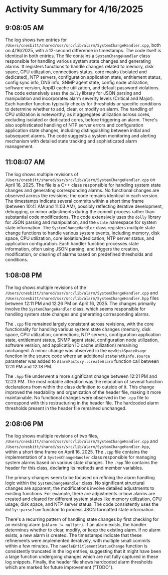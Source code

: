 # Activity Summary for 4/16/2025

## 9:08:05 AM
The log shows two entries for `/Users/cnesbitt/shared/ssr/src/lib/alarm/SystemChangeHandler.cpp`, both on 4/16/2025, with a 12-second difference in timestamps.  The code itself is identical in both entries.  The file contains a `SystemChangeHandler` class responsible for handling various system state changes and generating alarms.  It registers functions to handle changes related to memory, disk space, CPU utilization, connections status, core masks (isolated and dedicated), NTP servers, configuration application state, entitlement status, config sync info, DNS info, SNMP agent state, config node utilization, software version, AppID cache utilization, and default password violations.  The code extensively uses the `dolly` library for JSON parsing and manipulation and incorporates alarm severity levels (Critical and Major).  Each handler function typically checks for thresholds or specific conditions to determine whether to add, clear, or modify an alarm.  The handling of CPU utilization is noteworthy, as it aggregates utilization across cores, excluding isolated or dedicated cores, before triggering an alarm.  There's also sophisticated handling of NTP server errors and configuration application state changes, including distinguishing between initial and subsequent alarms.  The code suggests a system monitoring and alerting mechanism with detailed state tracking and sophisticated alarm management.


## 11:08:07 AM
The log shows multiple revisions of `/Users/cnesbitt/shared/ssr/src/lib/alarm/SystemChangeHandler.cpp` on April 16, 2025.  The file is a C++ class responsible for handling system state changes and generating corresponding alarms.  No functional changes are observed across the revisions; the code remains identical in each version.  The timestamps indicate several commits within a short time frame (between 10:41 AM and 11:03 AM), possibly reflecting iterative development, debugging, or minor adjustments during the commit process rather than substantial code modifications.  The code extensively uses the `dolly` library for JSON parsing and manipulation, and the `state` namespace for system state information.  The `SystemChangeHandler` class registers multiple state change functions to handle various system events, including memory, disk space, CPU utilization, core isolation/dedication, NTP server status, and application configuration.  Each handler function processes state information, often using JSON parsing, and triggers the creation, modification, or clearing of alarms based on predefined thresholds and conditions.


## 1:08:08 PM
The log shows multiple revisions of the `/Users/cnesbitt/shared/ssr/src/lib/alarm/SystemChangeHandler.cpp` and `/Users/cnesbitt/shared/ssr/src/lib/alarm/SystemChangeHandler.hpp` files between 12:11 PM and 12:26 PM on April 16, 2025.  The changes primarily involve the `SystemChangeHandler` class, which seems responsible for handling system state changes and generating corresponding alarms.

The `.cpp` file remained largely consistent across revisions, with the core functionality for handling various system state changes (memory, disk space, CPU utilization, connections, NTP servers, configuration application state, entitlement status, SNMP agent state, configuration node utilization, software version, and application ID cache utilization) remaining unchanged.  A minor change was observed in the `newDiskSpaceUsage` function in the source code where an additional `statePathInfo.source` parameter was added to `AlarmFactory::createAlarm` function call between 12:11 PM and 12:18 PM.


The `.hpp` file underwent a more significant change between 12:21 PM and 12:23 PM.  The most notable alteration was the relocation of several function declarations from within the class definition to outside of it. This change improved the readability and organization of the header file, making it more maintainable.  No functional changes were observed in the `.cpp` file to correspond with this restructuring in the header file.  The hardcoded alarm thresholds present in the header file remained unchanged.


## 2:08:06 PM
The log shows multiple revisions of two files, `/Users/cnesbitt/shared/ssr/src/lib/alarm/SystemChangeHandler.cpp` and `/Users/cnesbitt/shared/ssr/src/lib/alarm/SystemChangeHandler.hpp`, within a short time frame on April 16, 2025.  The `.cpp` file contains the implementation of a `SystemChangeHandler` class responsible for managing system alarms based on various state changes. The `.hpp` file contains the header for this class, declaring its methods and member variables.

The primary changes seem to be focused on refining the alarm handling logic within the `SystemChangeHandler` class.  No significant structural changes are apparent; the modifications involve detailed adjustments to existing functions.  For example, there are adjustments in how alarms are created and cleared for different system states like memory utilization, CPU usage, disk space, and NTP server status. The code consistently uses the `dolly::parseJson` function to process JSON formatted state information.

There's a recurring pattern of handling state changes by first checking for an existing alarm (`pAlarm != nullptr`). If an alarm exists,  the handler determines whether to clear, modify, or keep the existing alarm. If no alarm exists, a new alarm is created.  The timestamps indicate that these refinements were implemented iteratively, with multiple small commits within a few minutes. The `handleEntitlementStatusChange` function is consistently truncated in the log entries, suggesting that it might have been a large function undergoing changes which are not fully captured in these log snippets. Finally,  the header file shows hardcoded alarm thresholds which are marked for future improvement ("TODO").
